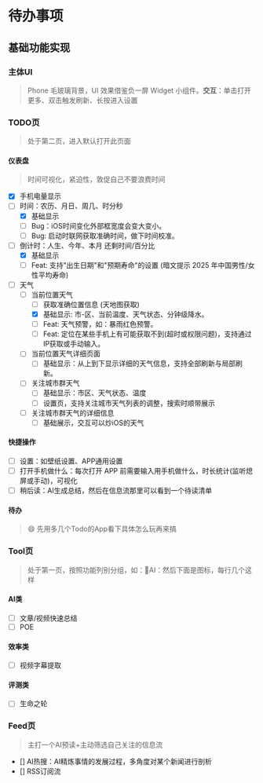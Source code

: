 # 待办事项

## 基础功能实现

### 主体UI

> Phone 毛玻璃背景，UI 效果借鉴负一屏 Widget 小组件。**交互**：单击打开更多、双击触发刷新、长按进入设置 

### TODO页

> 处于第二页，进入默认打开此页面

#### 仪表盘

> 时间可视化，紧迫性，敦促自己不要浪费时间

[](images/1.png)

- [x] 手机电量显示
- [ ] 时间：农历、月日、周几、时分秒
    - [x] 基础显示 
    - [ ] Bug：iOS时间变化外部框宽度会变大变小。
    - [ ] Bug: 启动时联网获取准确时间，做下时间校准。 
- [ ] 倒计时：人生、今年、本月 还剩时间/百分比
    - [x] 基础显示
    - [ ] Feat: 支持"出生日期"和"预期寿命"的设置 (暗文提示 2025 年中国男性/女性平均寿命)
- [ ] 天气
    - [ ] 当前位置天气
        - [ ] 获取准确位置信息 (天地图获取)
        - [x] 基础显示: 市-区、当前温度、天气状态、分钟级降水。
        - [ ] Feat: 天气预警，如：暴雨红色预警。
        - [ ] Feat: 定位在某些手机上有可能获取不到(超时或权限问题)，支持通过IP获取或手动输入。
    - [ ] 当前位置天气详细页面
        - [ ] 基础显示：从上到下显示详细的天气信息，支持全部刷新与局部刷新。
    - [ ] 关注城市群天气
        - [ ] 基础显示：市区、天气状态、温度
        - [ ] 设置页，支持关注城市天气列表的调整，搜索时顺带展示
    - [ ] 关注城市群天气的详细信息
        - [ ] 基础展示，交互可以炒iOS的天气

#### 快捷操作


- [ ] 设置：如壁纸设置、APP通用设置
- [ ] 打开手机做什么：每次打开 APP 前需要输入用手机做什么，时长统计(监听熄屏或手动)，可视化 
- [ ] 稍后读：AI生成总结，然后在信息流那里可以看到一个待读清单

#### 待办

> 😄 先用多几个Todo的App看下具体怎么玩再来搞


### Tool页

> 处于第一页，按照功能列别分组，如：🤖AI：然后下面是图标，每行几个这样

#### AI类

- [ ] 文章/视频快速总结
- [ ] POE

#### 效率类

- [ ] 视频字幕提取

#### 评测类

- [ ] 生命之轮


### Feed页

> 主打一个AI预读+主动筛选自己关注的信息流

- [] AI热搜：AI精炼事情的发展过程，多角度对某个新闻进行剖析
- [] RSS订阅流
